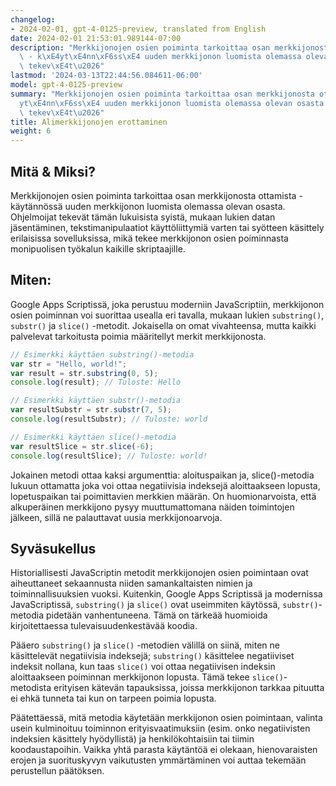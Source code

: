 ```yaml
---
changelog:
- 2024-02-01, gpt-4-0125-preview, translated from English
date: 2024-02-01 21:53:01.989144-07:00
description: "Merkkijonojen osien poiminta tarkoittaa osan merkkijonosta ottamista\
  \ - k\xE4yt\xE4nn\xF6ss\xE4 uuden merkkijonon luomista olemassa olevan osasta. Ohjelmoijat\
  \ tekev\xE4t\u2026"
lastmod: '2024-03-13T22:44:56.084611-06:00'
model: gpt-4-0125-preview
summary: "Merkkijonojen osien poiminta tarkoittaa osan merkkijonosta ottamista - k\xE4\
  yt\xE4nn\xF6ss\xE4 uuden merkkijonon luomista olemassa olevan osasta. Ohjelmoijat\
  \ tekev\xE4t\u2026"
title: Alimerkkijonojen erottaminen
weight: 6
---
```


## Mitä & Miksi?

Merkkijonojen osien poiminta tarkoittaa osan merkkijonosta ottamista - käytännössä uuden merkkijonon luomista olemassa olevan osasta. Ohjelmoijat tekevät tämän lukuisista syistä, mukaan lukien datan jäsentäminen, tekstimanipulaatiot käyttöliittymiä varten tai syötteen käsittely erilaisissa sovelluksissa, mikä tekee merkkijonon osien poiminnasta monipuolisen työkalun kaikille skriptaajille.

## Miten:

Google Apps Scriptissä, joka perustuu moderniin JavaScriptiin, merkkijonon osien poiminnan voi suorittaa usealla eri tavalla, mukaan lukien `substring()`, `substr()` ja `slice()` -metodit. Jokaisella on omat vivahteensa, mutta kaikki palvelevat tarkoitusta poimia määritellyt merkit merkkijonosta.

```javascript
// Esimerkki käyttäen substring()-metodia
var str = "Hello, world!";
var result = str.substring(0, 5);
console.log(result); // Tuloste: Hello

// Esimerkki käyttäen substr()-metodia
var resultSubstr = str.substr(7, 5);
console.log(resultSubstr); // Tuloste: world

// Esimerkki käyttäen slice()-metodia
var resultSlice = str.slice(-6);
console.log(resultSlice); // Tuloste: world!
```

Jokainen metodi ottaa kaksi argumenttia: aloituspaikan ja, slice()-metodia lukuun ottamatta joka voi ottaa negatiivisia indeksejä aloittaakseen lopusta, lopetuspaikan tai poimittavien merkkien määrän. On huomionarvoista, että alkuperäinen merkkijono pysyy muuttumattomana näiden toimintojen jälkeen, sillä ne palauttavat uusia merkkijonoarvoja.

## Syväsukellus

Historiallisesti JavaScriptin metodit merkkijonojen osien poimintaan ovat aiheuttaneet sekaannusta niiden samankaltaisten nimien ja toiminnallisuuksien vuoksi. Kuitenkin, Google Apps Scriptissä ja modernissa JavaScriptissä, `substring()` ja `slice()` ovat useimmiten käytössä, `substr()`-metodia pidetään vanhentuneena. Tämä on tärkeää huomioida kirjoitettaessa tulevaisuudenkestävää koodia.

Pääero `substring()` ja `slice()` -metodien välillä on siinä, miten ne käsittelevät negatiivisia indeksejä; `substring()` käsittelee negatiiviset indeksit nollana, kun taas `slice()` voi ottaa negatiivisen indeksin aloittaakseen poiminnan merkkijonon lopusta. Tämä tekee `slice()`-metodista erityisen kätevän tapauksissa, joissa merkkijonon tarkkaa pituutta ei ehkä tunneta tai kun on tarpeen poimia lopusta.

Päätettäessä, mitä metodia käytetään merkkijonon osien poimintaan, valinta usein kulminoituu toiminnon erityisvaatimuksiin (esim. onko negatiivisten indeksien käsittely hyödyllistä) ja henkilökohtaisiin tai tiimin koodaustapoihin. Vaikka yhtä parasta käytäntöä ei olekaan, hienovaraisten erojen ja suorituskyvyn vaikutusten ymmärtäminen voi auttaa tekemään perustellun päätöksen.

